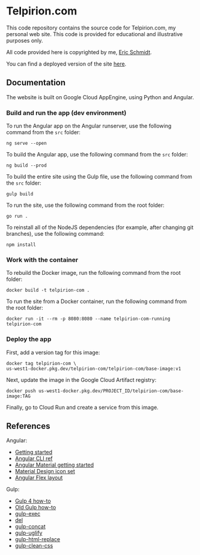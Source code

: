 <!-- 
 README for Telpirion.com site.
 
 author     Eric Schmidt
 version    1.1 2024/03/04
 copyright  Eric Schmidt
-->

# Telpirion.com

This code repository contains the source code for Telpirion.com,
my personal web site. This code is provided for educational
and illustrative purposes only.

All code provided here is copyrighted by me,
[Eric Schmidt](https://www.linkedin.com/in/eric-schmidt-692640/).

You can find a deployed version of the site
[here](https://base-image-jq6kqb2l4q-uw.a.run.app).

## Documentation

The website is built on Google Cloud AppEngine, using
Python and Angular.

### Build and run the app (dev environment)

To run the Angular app on the Angular runserver, use
the following command from the `src` folder:

```
ng serve --open
```

To build the Angular app, use the following command from the
`src` folder:

```
ng build --prod
```

To build the entire site using the Gulp file, use the
following command from the `src` folder:

```
gulp build
```

To run the site, use the following command from the root folder:

```
go run .
```

To reinstall all of the NodeJS dependencies (for example, after changing
git branches), use the following command:

```
npm install
```

### Work with the container

To rebuild the Docker image, run the following command from the root
folder:

```
docker build -t telpirion-com .
```

To run the site from a Docker container, run the following command
from the root folder:

```
docker run -it --rm -p 8080:8080 --name telpirion-com-running telpirion-com
```

### Deploy the app

First, add a version tag for this image:

```
docker tag telpirion-com \
us-west1-docker.pkg.dev/telpirion-com/telpirion-com/base-image:v1
```

Next, update the image in the Google Cloud Artifact registry:

```
docker push us-west1-docker.pkg.dev/PROJECT_ID/telpirion-com/base-image:TAG
```

Finally, go to Cloud Run and create a service from this image.

## References

<!--TODO: add links to Go, Gin, Docker, etc-->

Angular:
  * [Getting started](https://angular.io/guide/quickstart#getting-started)
  * [Angular CLI ref](https://angular.io/cli/build)
  * [Angular Material getting started](https://material.angular.io/guide/getting-started)
  * [Material Design icon set](https://material.io/tools/icons/)
  * [Angular Flex layout](https://github.com/angular/flex-layout)

Gulp:
  * [Gulp 4 how-to](https://fettblog.eu/gulp-4-parallel-and-series/)
  * [Old Gulp how-to](https://www.smashingmagazine.com/2014/06/building-with-gulp/)
  * [gulp-exec](https://www.npmjs.com/package/gulp-exec)
  * [del](https://github.com/gulpjs/gulp/blob/master/docs/recipes/delete-files-folder.md)
  * [gulp-concat](https://www.npmjs.com/package/gulp-concat)
  * [gulp-uglify](https://www.npmjs.com/package/gulp-uglify)
  * [gulp-html-replace](https://www.npmjs.com/package/gulp-html-replace)
  * [gulp-clean-css](https://www.npmjs.com/package/gulp-clean-css)